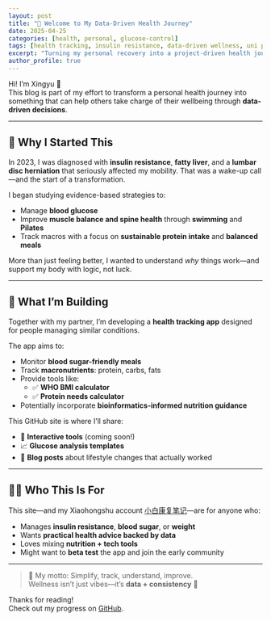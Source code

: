 ```yaml
---
layout: post
title: "🌱 Welcome to My Data-Driven Health Journey"
date: 2025-04-25
categories: [health, personal, glucose-control]
tags: [health tracking, insulin resistance, data-driven wellness, uni project, app development]
excerpt: "Turning my personal recovery into a project-driven health journey—powered by data, science, and tech."
author_profile: true
---
```


Hi! I’m Xingyu 👋  
This blog is part of my effort to transform a personal health journey into something that can help others take charge of their wellbeing through **data-driven decisions**.

---

## 🧬 Why I Started This

In 2023, I was diagnosed with **insulin resistance**, **fatty liver**, and a **lumbar disc herniation** that seriously affected my mobility. That was a wake-up call—and the start of a transformation.

I began studying evidence-based strategies to:
- Manage **blood glucose**
- Improve **muscle balance and spine health** through **swimming** and **Pilates**
- Track macros with a focus on **sustainable protein intake** and **balanced meals**

More than just feeling better, I wanted to understand *why* things work—and support my body with logic, not luck.

---

## 📱 What I’m Building

Together with my partner, I’m developing a **health tracking app** designed for people managing similar conditions.

The app aims to:
- Monitor **blood sugar-friendly meals**
- Track **macronutrients**: protein, carbs, fats
- Provide tools like:
  - ✅ **WHO BMI calculator**
  - ✅ **Protein needs calculator**
- Potentially incorporate **bioinformatics-informed nutrition guidance**

This GitHub site is where I’ll share:
- 🧮 **Interactive tools** (coming soon!)
- 📈 **Glucose analysis templates**
- 📝 **Blog posts** about lifestyle changes that actually worked

---

## 👩‍💻 Who This Is For

This site—and my Xiaohongshu account [小白康复笔记]([https://www.xiaohongshu.com/user/profile/26532835913](https://www.xiaohongshu.com/user/profile/666136620000000007006d84?xsec_token=YBJSX4Wwf9uVdh1P1lXS-CoNhIyfXXf6pNGUu1PMmSIl8=&xsec_source=app_share&xhsshare=CopyLink&appuid=666136620000000007006d84&apptime=1745546214&share_id=d4f9bef9f68e498d8e005215e3bb3edc))—are for anyone who:

- Manages **insulin resistance**, **blood sugar**, or **weight**
- Wants **practical health advice backed by data**
- Loves mixing **nutrition + tech tools**
- Might want to **beta test** the app and join the early community

---

> 🧠 My motto: Simplify, track, understand, improve.  
> Wellness isn’t just vibes—it’s **data + consistency** 💪

Thanks for reading!  
Check out my progress on [GitHub](https://github.com/xc017).
